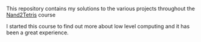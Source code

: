 This repository contains my solutions to the various projects throughout the [Nand2Tetris](https://www.nand2tetris.org/) course 

I started this course to find out more about low level computing and it has been a great experience.
